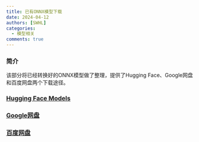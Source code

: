 ```yaml
---
title: 已有ONNX模型下载
date: 2024-04-12
authors: [SWHL]
categories:
  - 模型相关
comments: true
---
```


<!-- more -->

### 简介

该部分将已经转换好的ONNX模型做了整理，提供了Hugging Face、Google网盘和百度网盘两个下载途径。

### [Hugging Face Models](https://huggingface.co/SWHL/RapidOCR/tree/main)

### [Google网盘](https://drive.google.com/drive/folders/1x_a9KpCo_1blxH1xFOfgKVkw1HYRVywY?usp=sharing)

### [百度网盘](https://pan.baidu.com/s/1CHOXNJLZundoV_8bNpcpWQ?pwd=9h6g)

